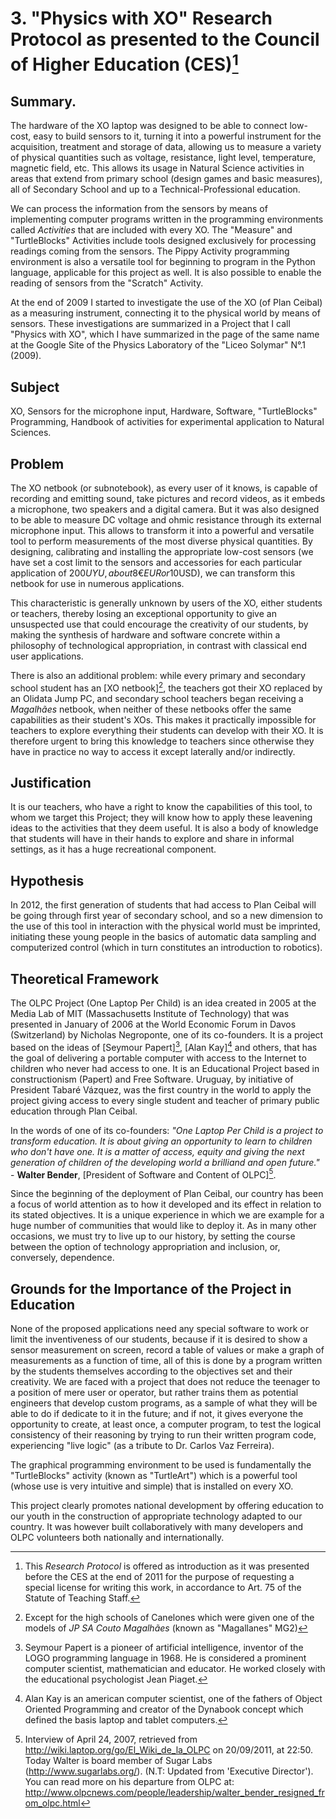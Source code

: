 # 3. "Physics with XO" Research Protocol as presented to the Council of Higher Education (CES)[^1]

[^1]: This *Research Protocol* is offered as introduction as it was presented before the CES at the end of 2011 for the purpose of requesting a special license for writing this work, in accordance to Art. 75 of the Statute of Teaching Staff.

## Summary.

The hardware of the XO laptop was designed to be able to connect low-cost, easy to build sensors to it, turning it into a powerful instrument for the acquisition, treatment and storage of data, allowing us to measure a variety of physical quantities such as voltage, resistance, light level, temperature, magnetic field, etc. This allows its usage in Natural Science activities in areas that extend from primary school (design games and basic measures), all of Secondary School and up to a Technical-Professional education.

We can process the information from the sensors by means of implementing computer programs written in the programming environments called *Activities* that are included with every XO. The "Measure" and "TurtleBlocks" Activities include tools designed exclusively for processing readings coming from the sensors. The Pippy Activity programming environment is also a versatile tool for beginning to program in the Python language, applicable for this project as well. It is also possible to enable the reading of sensors from the "Scratch" Activity.

At the end of 2009 I started to investigate the use of the XO (of Plan Ceibal) as a measuring instrument, connecting it to the physical world by means of sensors. These investigations are summarized in a Project that I call "Physics with XO", which I have summarized in the page of the same name at the Google Site of the Physics Laboratory of the "Liceo Solymar" N°.1 (2009).

## Subject

XO, Sensors for the microphone input, Hardware, Software, "TurtleBlocks" Programming, Handbook of activities for experimental application to Natural Sciences.

## Problem

The XO netbook (or subnotebook), as every user of it knows, is capable of recording and emitting sound, take pictures and record videos, as it embeds a microphone, two speakers and a digital camera. But it was also designed to be able to measure DC voltage and ohmic resistance through its external microphone input. This allows to transform it into a powerful and versatile tool to perform measurements of the most diverse physical quantities. By designing, calibrating and installing the appropriate low-cost sensors (we have set a cost limit to the sensors and accessories for each particular application of 200$UYU, about 8€EUR or 10$USD), we can transform this netbook for use in numerous applications.

This characteristic is generally unknown by users of the XO, either students or teachers, thereby losing an exceptional opportunity to give an unsuspected use that could encourage the creativity of our students, by making the synthesis of hardware and software concrete within a philosophy of technological appropriation, in contrast with classical end user applications.

There is also an additional problem: while every primary and secondary school student has an [XO netbook][^2], the teachers got their XO replaced by an Olidata Jump PC, and secondary school teachers began receiving a *Magalhães* netbook, when neither of these netbooks offer the same capabilities as their student's XOs. This makes it practically impossible for teachers to explore everything their students can develop with their XO. It is therefore urgent to bring this knowledge to teachers since otherwise they have in practice no way to access it except laterally and/or indirectly.

[^2]: Except for the high schools of Canelones which were given one of the models of *JP SA Couto Magalhães* (known as "Magallanes" MG2)

## Justification

It is our teachers, who have a right to know the capabilities of this tool, to whom we target this Project; they will know how to apply these leavening ideas to the activities that they deem useful. It is also a body of knowledge that students will have in their hands to explore and share in informal settings, as it has a huge recreational component.

## Hypothesis

In 2012, the first generation of students that had access to Plan Ceibal will be going through first year of secondary school, and so a new dimension to the use of this tool in interaction with the physical world must be imprinted, initiating these young people in the basics of automatic data sampling and computerized control (which in turn constitutes an introduction to robotics).

## Theoretical Framework

The OLPC Project (One Laptop Per Child) is an idea created in 2005 at the Media Lab of MIT (Massachusetts Institute of Technology) that was presented in January of 2006 at the World Economic Forum in Davos (Switzerland) by Nicholas Negroponte, one of its co-founders. It is a project based on the ideas of [Seymour Papert][^3], [Alan Kay][^4] and others, that has the goal of delivering a portable computer with access to the Internet to children who never had access to one. It is an Educational Project based in constructionism (Papert) and Free Software. Uruguay, by initiative of President Tabaré Vázquez, was the first country in the world to apply the project giving access to every single student and teacher of primary public education through Plan Ceibal.

In the words of one of its co-founders: *"One Laptop Per Child is a project to transform education. It is about giving an opportunity to learn to children who don't have one. It is a matter of access, equity and giving the next generation of children of the developing world a brilliand and open future."* - **Walter Bender**, [President of Software and Content of OLPC][^5].

Since the beginning of the deployment of Plan Ceibal, our country has been a focus of world attention as to how it developed and its effect in relation to its stated objectives. It is a unique experience in which we are example for a huge number of communities that would like to deploy it. As in many other occasions, we must try to live up to our history, by setting the course between the option of technology appropriation and inclusion, or, conversely, dependence.

## Grounds for the Importance of the Project in Education

None of the proposed applications need any special software to work or limit the inventiveness of our students, because if it is desired to show a sensor measurement on screen, record a table of values or make a graph of measurements as a function of time, all of this is done by a program written by the students themselves according to the objectives set and their creativity. We are faced with a project that does not reduce the teenager to a position of mere user or operator, but rather trains them as potential engineers that develop custom programs, as a sample of what they will be able to do if dedicate to it in the future; and if not, it gives everyone the opportunity to create, at least once, a computer program, to test the logical consistency of their reasoning by trying to run their written program code, experiencing "live logic" (as a tribute to Dr. Carlos Vaz Ferreira).

The graphical programming environment to be used is fundamentally the "TurtleBlocks" activity (known as "TurtleArt") which is a powerful tool (whose use is very intuitive and simple) that is installed on every XO.

This project clearly promotes national development by offering education to our youth in the construction of appropriate technology adapted to our country. It was however built collaboratively with many developers and OLPC volunteers both nationally and internationally.

[^3]: Seymour Papert is a pioneer of artificial intelligence, inventor of the LOGO programming language in 1968. He is considered a prominent computer scientist, mathematician and educator. He worked closely with the educational psychologist Jean Piaget.
[^4]: Alan Kay is an american computer scientist, one of the fathers of Object Oriented Programming and creator of the Dynabook concept which defined the basis laptop and tablet computers.
[^5]:  Interview of April 24, 2007, retrieved from http://wiki.laptop.org/go/El_Wiki_de_la_OLPC on 20/09/2011, at 22:50. Today Walter is board member of Sugar Labs (http://www.sugarlabs.org/). (N.T: Updated from 'Executive Director'). You can read more on his departure from OLPC at: http://www.olpcnews.com/people/leadership/walter_bender_resigned_from_olpc.html

